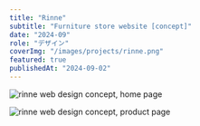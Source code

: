 ```yaml
---
title: "Rinne"
subtitle: "Furniture store website [concept]"
date: "2024-09"
role: "デザイン"
coverImg: "/images/projects/rinne.png"
featured: true
publishedAt: "2024-09-02"
---
```


![rinne web design concept, home page](/images/projects/rinne-home-full.jpg)

![rinne web design concept, product page](/images/projects/rinne-product-full.jpg)
